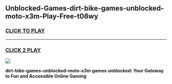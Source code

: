 
## Unblocked-Games-dirt-bike-games-unblocked-moto-x3m-Play-Free-t08wy
<h3>
<a href="https://premium76.site?title=dirt-bike-games-unblocked-moto-x3m&ref=21A">CLICK TO PLAY</a></h3>
<hr>

<h3>
<a href="https://premium76.site?title=dirt-bike-games-unblocked-moto-x3m&ref=21A">CLICK 2 PLAY</a>
  
</h3>

<a href="https://premium76.site?title=dirt-bike-games-unblocked-moto-x3m&ref=21A"><img src="https://clearcache.store/games.png"></a>


**dirt-bike-games-unblocked-moto-x3m games unblocked: Your Gateway to Fun and Accessible Online Gaming**
